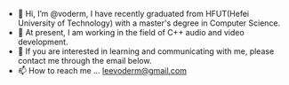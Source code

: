 - 👋 Hi, I’m @voderm, I have recently graduated from HFUT(Hefei University of Technology) with a master's degree in Computer Science.
- 🌱 At present, I am working in the field of C++ audio and video development.
- 💞️ If you are interested in learning and communicating with me, please contact me through the email below.
- 📫 How to reach me ...
  leevoderm@gmail.com

<!---
voderm/voderm is a ✨ special ✨ repository because its `README.md` (this file) appears on your GitHub profile.
You can click the Preview link to take a look at your changes.
--->
